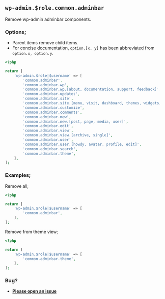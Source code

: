 ## `wp-admin.$role.common.adminbar`

Remove wp-admin adminbar components.

### Options;

- Parent items remove child items.
- For concise documentation, `option.[x, y]` has been abbreviated from `option.x, option.y`.

```php
<?php

return [
	'wp-admin.$role|$username' => [
		'common.adminbar',
		'common.adminbar.wp',
		'common.adminbar.wp.[about, documentation, support, feedback]',
		'common.adminbar.updates',
		'common.adminbar.site',
		'common.adminbar.site.[menu, visit, dashboard, themes, widgets, menus]',
		'common.adminbar.customize',
		'common.adminbar.comments',
		'common.adminbar.new',
		'common.adminbar.new.[post, page, media, user]',
		'common.adminbar.edit',
		'common.adminbar.view',
		'common.adminbar.view.[archive, single]',
		'common.adminbar.user',
		'common.adminbar.user.[howdy, avatar, profile, edit]',
		'common.adminbar.search',
		'common.adminbar.theme',
	],
];
```

### Examples;

Remove all;

```php
<?php

return [
	'wp-admin.$role|$username' => [
		'common.adminbar',
	],
];
```

Remove from theme view;

```php
<?php

return [
	'wp-admin.$role|$username' => [
		'common.adminbar.theme',
	],
];
```

### Bug?

- **[Please open an issue](https://github.com/darrenjacoby/intervention/issues/new?title=[wp-admin.common.adminbar]&labels=bug&assignees=darrenjacoby)**
